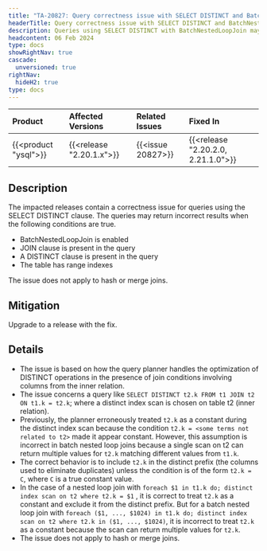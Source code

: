 ```yaml
---
title: "TA-20827: Query correctness issue with SELECT DISTINCT and BatchNestedLoopJoin"
headerTitle: Query correctness issue with SELECT DISTINCT and BatchNestedLoopJoin
description: Queries using SELECT DISTINCT with BatchNestedLoopJoin may return incorrect results due to a bug in the join algorithm implementation.
headcontent: 06 Feb 2024
type: docs
showRightNav: true
cascade:
  unversioned: true
rightNav:
  hideH2: true
type: docs
---
```


|          Product           |  Affected Versions  |  Related Issues   | Fixed In |
| :------------------------- | :------------------ | :---------------- | :------- |
| {{<product "ysql">}}       | {{<release "2.20.1.x">}} | {{<issue 20827>}} | {{<release "2.20.2.0, 2.21.1.0">}}      |

## Description

The impacted releases contain a correctness issue for queries using the SELECT DISTINCT clause. The queries may return incorrect results when the following conditions are true.

- BatchNestedLoopJoin is enabled
- JOIN clause is present in the query
- A DISTINCT clause is present in the query
- The table has range indexes

The issue does not apply to hash or merge joins.

## Mitigation

Upgrade to a release with the fix.

## Details

- The issue is based on how the query planner handles the optimization of DISTINCT operations in the presence of join conditions involving columns from the inner relation.
- The issue concerns a query like `SELECT DISTINCT t2.k FROM t1 JOIN t2 ON t1.k = t2.k`; where a distinct index scan is chosen on table t2 (inner relation).
- Previously, the planner erroneously treated `t2.k` as a constant during the distinct index scan because the condition `t2.k = <some terms not related to t2>` made it appear constant. However, this assumption is incorrect in batch nested loop joins because a single scan on t2 can return multiple values for `t2.k` matching different values from `t1.k`.
- The correct behavior is to include `t2.k` in the distinct prefix (the columns used to eliminate duplicates) unless the condition is of the form `t2.k = C`, where `C` is a true constant value.
- In the case of a nested loop join with `foreach $1 in t1.k do; distinct index scan on t2 where t2.k = $1` , it is correct to treat `t2.k` as a constant and exclude it from the distinct prefix. But for a batch nested loop join with `foreach ($1, ..., $1024) in t1.k do; distinct index scan on t2 where t2.k in ($1, ..., $1024)`, it is incorrect to treat `t2.k` as a constant because the scan can return multiple values for `t2.k`.
- The issue does not apply to hash or merge joins.
